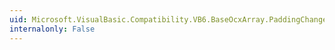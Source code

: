 ```yaml
---
uid: Microsoft.VisualBasic.Compatibility.VB6.BaseOcxArray.PaddingChanged
internalonly: False
---
```

